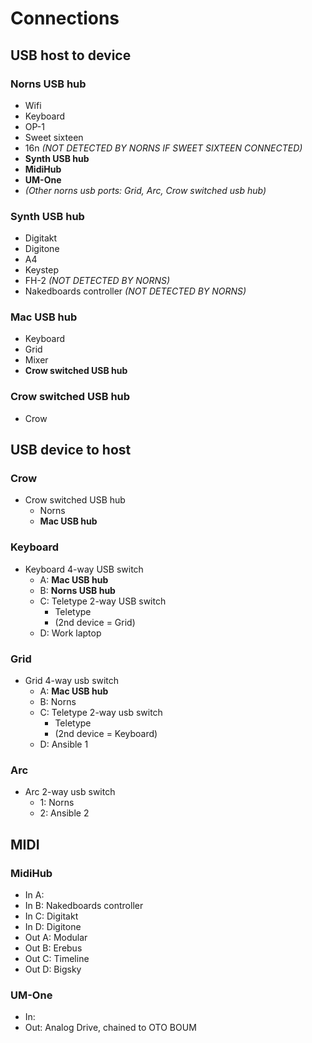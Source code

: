 # Connections
## USB host to device
### Norns USB hub
- Wifi
- Keyboard
- OP-1
- Sweet sixteen
- 16n *(NOT DETECTED BY NORNS IF SWEET SIXTEEN CONNECTED)*
- **Synth USB hub**
- **MidiHub**
- **UM-One**
- *(Other norns usb ports: Grid, Arc, Crow switched usb hub)*

### Synth USB hub
- Digitakt
- Digitone
- A4
- Keystep
- FH-2 *(NOT DETECTED BY NORNS)*
- Nakedboards controller *(NOT DETECTED BY NORNS)*
 
### Mac USB hub
- Keyboard
- Grid
- Mixer
- **Crow switched USB hub**

### Crow switched USB hub
- Crow

## USB device to host
### Crow
- Crow switched USB hub
  - Norns
  - **Mac USB hub**

### Keyboard
- Keyboard 4-way USB switch
  - A: **Mac USB hub**
  - B: **Norns USB hub**
  - C: Teletype 2-way USB switch
    - Teletype
    - (2nd device = Grid)
  - D: Work laptop
 
### Grid
- Grid 4-way usb switch
  - A: **Mac USB hub**
  - B: Norns
  - C: Teletype 2-way usb switch
    - Teletype
    - (2nd device = Keyboard)
  - D: Ansible 1
 
### Arc
- Arc 2-way usb switch
  - 1: Norns
  - 2: Ansible 2


## MIDI
### MidiHub
- In A:  
- In B: Nakedboards controller
- In C: Digitakt
- In D: Digitone
- Out A: Modular
- Out B: Erebus
- Out C: Timeline
- Out D: Bigsky

### UM-One
- In:
- Out: Analog Drive, chained to OTO BOUM
 
